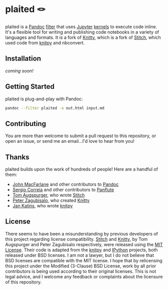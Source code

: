 # plaited 🪢

plaited is a [Pandoc](https://pandoc.org/) [filter](https://pandoc.org/filters.html) that uses [Jupyter](https://jupyter.org/) [kernels](https://github.com/jupyter/jupyter/wiki/Jupyter-kernels) to execute code inline. It's a flexible tool for writing and publishing code notebooks in a variety of languages and formats. It is a fork of [Knitty](https://github.com/kiwi0fruit/knitty), which is a fork of [Stitch](https://github.com/pystitch/stitch), which used code from [knitpy](https://github.com/jankatins/knitpy) and nbconvert.

## Installation

_coming soon!_


## Getting Started

plaited is plug-and-play with Pandoc:

```bash
pandoc --filter plaited -o out.html input.md
```

## Contributing

You are more than welcome to submit a pull request to this repository, or open an issue, or send me an email…I'd love to hear from you!

## Thanks

plaited builds upon the work of hundreds of people! Here are a handful of them:

- [John MacFarlane](https://johnmacfarlane.net/) and other contributors to [Pandoc](https://pandoc.org/)
- [Sergio Correia](http://scorreia.com/) and other contributors to [Panflute](https://github.com/sergiocorreia/panflute)
- [Tom Augspurger](https://github.com/TomAugspurger), who wrote [Stitch](https://github.com/pystitch/stitch)
- [Peter Zagubisalo](https://github.com/kiwi0fruit), who created [Knitty](https://github.com/kiwi0fruit/knitty)
- [Jan Katins](https://www.katzien.de/en/), who wrote [knitpy](https://github.com/jankatins/knitpy)

## License

There seems to have been a misunderstanding by previous developers of this project regarding license compatibility.
[Stitch](https://github.com/pystitch/stitch) and [Knitty](https://github.com/kiwi0fruit/knitty), by Tom Augspurger and Peter Zagubisalo respectively, were released using the [MIT License](https://en.wikipedia.org/wiki/MIT_License).
Their code is adapted from the [knitpy](https://github.com/jankatins/knitpy) and [IPython](https://github.com/ipython/ipython) projects, both released under BSD licenses.
I am not a lawyer, but I do not believe that BSD licenses are compatible with the MIT license.
I hope that by relicensing this project under the Modified (3-Clause) BSD License, work by all prior contributors is being used according to their original licenses.
This is not legal advice, and I welcome any feedback or complaints about the licensure of this repository.
